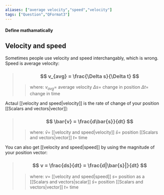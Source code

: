 ```yaml
---
aliases: ["average velocity","speed","velocity"]
tags: ["Question","QFormat3"]
---
```


#### Define mathamatically
## Velocity and speed
Sometimes people use velocity and speed interchangably, which is wrong. Speed is average velocity:

> ### $$ v_{avg} = \frac{\Delta s}{\Delta t} $$ 
>> where:
>> $v_{avg}=$ average velocity 
>> $\Delta s=$ change in position
>> $\Delta t=$ change in time

Actaul [[velocity and speed|velocity]] is the rate of change of your position [[Scalars and vectors|vector]]:

> ### $$ \bar{v} = \frac{d\bar{s}}{dt} $$ 
>> where:
>> $\bar{v}=$ [[velocity and speed|velocity]]
>> $\bar{s}=$ position [[Scalars and vectors|vector]]
>> $t=$ time

You can also get [[velocity and speed|speed]] by using the magnitude of your position vector:

> ### $$ v = \frac{ds}{dt} = \frac{d|\bar{s}|}{dt} $$ 
>> where:
>> $v=$ [[velocity and speed|speed]]
>> $s=$ position as a [[Scalars and vectors|scalar]]
>> $\bar{s}=$ position [[Scalars and vectors|vector]]
>> $t=$ time